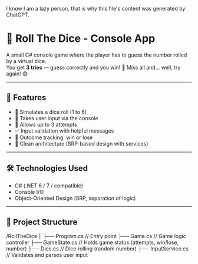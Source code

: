 I know I am a lazy person, that is why this file's content was generated by ChatGPT.

# 🎲 Roll The Dice - Console App

A small C# console game where the player has to guess the number rolled by a virtual dice.  
You get **3 tries** — guess correctly and you win! 🎉 Miss all and... well, try again! 😄

---

## 🚀 Features

- 🎲 Simulates a dice roll (1 to 6)
- 💬 Takes user input via the console
- 🔁 Allows up to 3 attempts
- ✅ Input validation with helpful messages
- 🎯 Outcome tracking: win or lose
- 🧱 Clean architecture (SRP-based design with services)

---

## 🛠 Technologies Used

- C# (.NET 6 / 7 / compatible)
- Console I/O
- Object-Oriented Design (SRP, separation of logic)

---

## 🧩 Project Structure

/RollTheDice │ ├── Program.cs // Entry point ├── Game.cs // Game logic controller ├── GameState.cs // Holds game status (attempts, win/lose, number) ├── Dice.cs // Dice rolling (random number) ├── InputService.cs // Validates and parses user input

